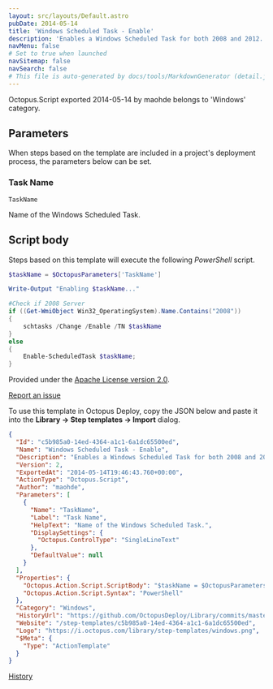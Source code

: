 ```yaml
---
layout: src/layouts/Default.astro
pubDate: 2014-05-14
title: 'Windows Scheduled Task - Enable'
description: 'Enables a Windows Scheduled Task for both 2008 and 2012.'
navMenu: false
# Set to true when launched
navSitemap: false
navSearch: false
# This file is auto-generated by docs/tools/MarkdownGenerator (detail.js)
---
```


Octopus.Script exported 2014-05-14 by maohde belongs to 'Windows' category.

## Parameters

When steps based on the template are included in a project's deployment process, the parameters below can be set.


<div class="param">

### Task Name

`TaskName`

Name of the Windows Scheduled Task.

</div>
        

## Script body

Steps based on this template will execute the following *PowerShell* script.

```powershell
$taskName = $OctopusParameters['TaskName']Write-Output "Enabling $taskName..."#Check if 2008 Serverif ((Get-WmiObject Win32_OperatingSystem).Name.Contains("2008")){    schtasks /Change /Enable /TN $taskName}else{    Enable-ScheduledTask $taskName;}
```

Provided under the [Apache License version 2.0](https://github.com/OctopusDeploy/Library/blob/master/LICENSE.txt).

[Report an issue](https://github.com/OctopusDeploy/Library/issues/new?assignees=&labels=&projects=&template=bug-report.yml&title=Issue%20with%20Windows%20Scheduled%20Task%20-%20Enable&step-template=Windows%20Scheduled%20Task%20-%20Enable)

<div class="get-json">

To use this template in Octopus Deploy, copy the JSON below and paste it into the **Library → Step templates → Import** dialog.

```json
{
  "Id": "c5b985a0-14ed-4364-a1c1-6a1dc65500ed",
  "Name": "Windows Scheduled Task - Enable",
  "Description": "Enables a Windows Scheduled Task for both 2008 and 2012.",
  "Version": 2,
  "ExportedAt": "2014-05-14T19:46:43.760+00:00",
  "ActionType": "Octopus.Script",
  "Author": "maohde",
  "Parameters": [
    {
      "Name": "TaskName",
      "Label": "Task Name",
      "HelpText": "Name of the Windows Scheduled Task.",
      "DisplaySettings": {
        "Octopus.ControlType": "SingleLineText"
      },
      "DefaultValue": null
    }
  ],
  "Properties": {
    "Octopus.Action.Script.ScriptBody": "$taskName = $OctopusParameters['TaskName']\r\rWrite-Output \"Enabling $taskName...\"\r\r#Check if 2008 Server\rif ((Get-WmiObject Win32_OperatingSystem).Name.Contains(\"2008\"))\r{\r    schtasks /Change /Enable /TN $taskName\r}\relse\r{\r    Enable-ScheduledTask $taskName;\r}",
    "Octopus.Action.Script.Syntax": "PowerShell"
  },
  "Category": "Windows",
  "HistoryUrl": "https://github.com/OctopusDeploy/Library/commits/master/step-templates//opt/buildagent/work/75443764cd38076d/step-templates/windows-scheduled-task-enable.json",
  "Website": "/step-templates/c5b985a0-14ed-4364-a1c1-6a1dc65500ed",
  "Logo": "https://i.octopus.com/library/step-templates/windows.png",
  "$Meta": {
    "Type": "ActionTemplate"
  }
}
```

[History](https://github.com/OctopusDeploy/Library/commits/master/step-templates/https://github.com/OctopusDeploy/Library/commits/master/step-templates//opt/buildagent/work/75443764cd38076d/step-templates/windows-scheduled-task-enable.json)

</div>
